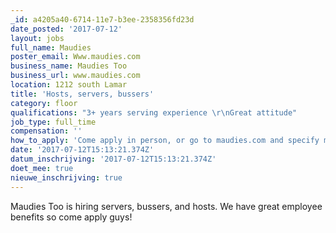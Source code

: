 ```yaml
---
_id: a4205a40-6714-11e7-b3ee-2358356fd23d
date_posted: '2017-07-12'
layout: jobs
full_name: Maudies
poster_email: Www.maudies.com
business_name: Maudies Too
business_url: www.maudies.com
location: 1212 south Lamar
title: 'Hosts, servers, bussers'
category: floor
qualifications: "3+ years serving experience \r\nGreat attitude"
job_type: full_time
compensation: ''
how_to_apply: 'Come apply in person, or go to maudies.com and specify maudies too'
date: '2017-07-12T15:13:21.374Z'
datum_inschrijving: '2017-07-12T15:13:21.374Z'
doet_mee: true
nieuwe_inschrijving: true
---
```

Maudies Too is hiring servers, bussers, and hosts. We have great employee benefits so come apply guys!
